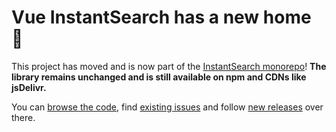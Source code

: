 # Vue InstantSearch has a new home 👋

This project has moved and is now part of the [InstantSearch monorepo](https://github.com/algolia/instantsearch)! **The library remains unchanged and is still available on npm and CDNs like jsDelivr.**

You can [browse the code](https://github.com/algolia/instantsearch/tree/master/packages), find [existing issues](https://github.com/algolia/instantsearch/issues?q=is%3Aissue+is%3Aopen+label%3A%22Library%3A+Vue+InstantSearch%22) and follow [new releases](https://github.com/algolia/instantsearch/releases) over there.

